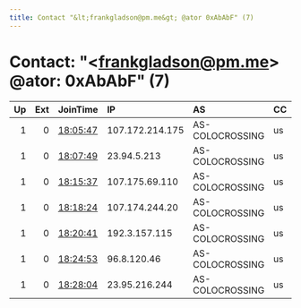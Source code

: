 ```yaml
---
title: Contact "&lt;frankgladson@pm.me&gt; @ator 0xAbAbF" (7)
---
```


# Contact: "&lt;frankgladson@pm.me&gt; @ator: 0xAbAbF" (7)

|   Up |   Ext | JoinTime                                                                                              | IP              | AS              | CC   |   ORp |   Dirp | OS    | Version   | Nickname   |   eFamMembers |
|-----:|------:|:------------------------------------------------------------------------------------------------------|:----------------|:----------------|:-----|------:|-------:|:------|:----------|:-----------|--------------:|
|    1 |     0 | [18:05:47](https://nusenu.github.io/OrNetStats/w/relay/C2B29588CE38E90E2DDABE078BFAA6515CB73708.html) | 107.172.214.175 | AS-COLOCROSSING | us   |   443 |      0 | Linux | 0.4.7.13  | orlando    |            10 |
|    1 |     0 | [18:07:49](https://nusenu.github.io/OrNetStats/w/relay/2450CF221CAAE550A2B95C50F5200899F9AEF88A.html) | 23.94.5.213     | AS-COLOCROSSING | us   |   443 |      0 | Linux | 0.4.7.13  | bogdan     |            10 |
|    1 |     0 | [18:15:37](https://nusenu.github.io/OrNetStats/w/relay/7A72081357726C0E4C73E90A554C6E80437EBCEF.html) | 107.175.69.110  | AS-COLOCROSSING | us   |   443 |      0 | Linux | 0.4.7.13  | cox        |            10 |
|    1 |     0 | [18:18:24](https://nusenu.github.io/OrNetStats/w/relay/3A9567791E0BFF786FC2C7A3C1494429DCAD6592.html) | 107.174.244.20  | AS-COLOCROSSING | us   |   443 |      0 | Linux | 0.4.7.13  | kaku       |            10 |
|    1 |     0 | [18:20:41](https://nusenu.github.io/OrNetStats/w/relay/C179A7F66162F98E5239CCEAD8E04175F0274FC6.html) | 192.3.157.115   | AS-COLOCROSSING | us   |   443 |      0 | Linux | 0.4.7.13  | herbal     |            10 |
|    1 |     0 | [18:24:53](https://nusenu.github.io/OrNetStats/w/relay/FA6EBA26248B169F90C1F4C4040267C23FF90534.html) | 96.8.120.46     | AS-COLOCROSSING | us   |   443 |      0 | Linux | 0.4.7.13  | alex       |            10 |
|    1 |     0 | [18:28:04](https://nusenu.github.io/OrNetStats/w/relay/3AD7A506E99ED8BAC27458BB3F87BA423C291F02.html) | 23.95.216.244   | AS-COLOCROSSING | us   |   443 |      0 | Linux | 0.4.7.13  | asterope   |            10 |
